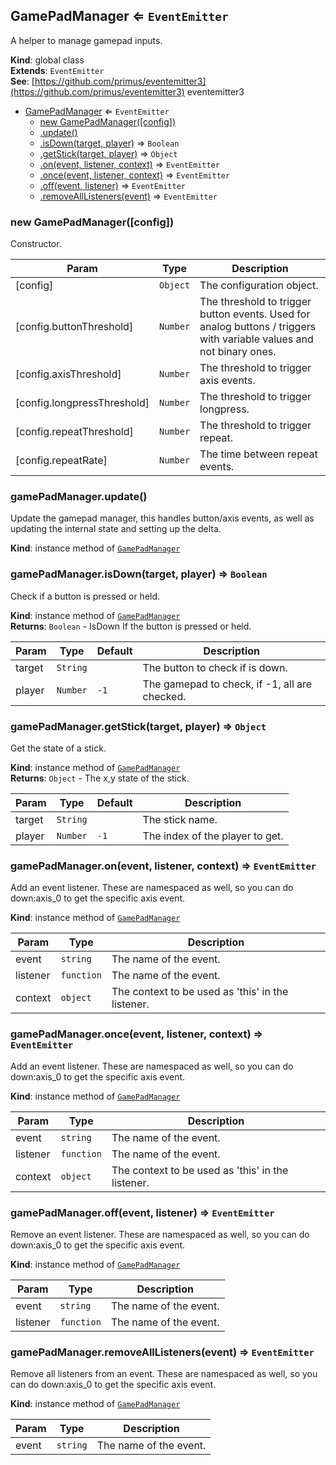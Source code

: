 <a name="GamePadManager"></a>

## GamePadManager ⇐ <code>EventEmitter</code>
A helper to manage gamepad inputs.

**Kind**: global class  
**Extends**: <code>EventEmitter</code>  
**See**: [https://github.com/primus/eventemitter3](https://github.com/primus/eventemitter3) eventemitter3  

* [GamePadManager](#GamePadManager) ⇐ <code>EventEmitter</code>
    * [new GamePadManager([config])](#new_GamePadManager_new)
    * [.update()](#GamePadManager+update)
    * [.isDown(target, player)](#GamePadManager+isDown) ⇒ <code>Boolean</code>
    * [.getStick(target, player)](#GamePadManager+getStick) ⇒ <code>Object</code>
    * [.on(event, listener, context)](#GamePadManager+on) ⇒ <code>EventEmitter</code>
    * [.once(event, listener, context)](#GamePadManager+once) ⇒ <code>EventEmitter</code>
    * [.off(event, listener)](#GamePadManager+off) ⇒ <code>EventEmitter</code>
    * [.removeAllListeners(event)](#GamePadManager+removeAllListeners) ⇒ <code>EventEmitter</code>

<a name="new_GamePadManager_new"></a>

### new GamePadManager([config])
Constructor.


| Param | Type | Description |
| --- | --- | --- |
| [config] | <code>Object</code> | The configuration object. |
| [config.buttonThreshold] | <code>Number</code> | The threshold to trigger button events. Used for analog buttons / triggers with variable values and not binary ones. |
| [config.axisThreshold] | <code>Number</code> | The threshold to trigger axis events. |
| [config.longpressThreshold] | <code>Number</code> | The threshold to trigger longpress. |
| [config.repeatThreshold] | <code>Number</code> | The threshold to trigger repeat. |
| [config.repeatRate] | <code>Number</code> | The time between repeat events. |

<a name="GamePadManager+update"></a>

### gamePadManager.update()
Update the gamepad manager, this handles button/axis events,
as well as updating the internal state and setting up the delta.

**Kind**: instance method of [<code>GamePadManager</code>](#GamePadManager)  
<a name="GamePadManager+isDown"></a>

### gamePadManager.isDown(target, player) ⇒ <code>Boolean</code>
Check if a button is pressed or held.

**Kind**: instance method of [<code>GamePadManager</code>](#GamePadManager)  
**Returns**: <code>Boolean</code> - IsDown If the button is pressed or held.  

| Param | Type | Default | Description |
| --- | --- | --- | --- |
| target | <code>String</code> |  | The button to check if is down. |
| player | <code>Number</code> | <code>-1</code> | The gamepad to check, if -1, all are checked. |

<a name="GamePadManager+getStick"></a>

### gamePadManager.getStick(target, player) ⇒ <code>Object</code>
Get the state of a stick.

**Kind**: instance method of [<code>GamePadManager</code>](#GamePadManager)  
**Returns**: <code>Object</code> - The x,y state of the stick.  

| Param | Type | Default | Description |
| --- | --- | --- | --- |
| target | <code>String</code> |  | The stick name. |
| player | <code>Number</code> | <code>-1</code> | The index of the player to get. |

<a name="GamePadManager+on"></a>

### gamePadManager.on(event, listener, context) ⇒ <code>EventEmitter</code>
Add an event listener.
These are namespaced as well, so you can do down:axis_0 to get the specific axis event.

**Kind**: instance method of [<code>GamePadManager</code>](#GamePadManager)  

| Param | Type | Description |
| --- | --- | --- |
| event | <code>string</code> | The name of the event. |
| listener | <code>function</code> | The name of the event. |
| context | <code>object</code> | The context to be used as 'this' in the listener. |

<a name="GamePadManager+once"></a>

### gamePadManager.once(event, listener, context) ⇒ <code>EventEmitter</code>
Add an event listener.
These are namespaced as well, so you can do down:axis_0 to get the specific axis event.

**Kind**: instance method of [<code>GamePadManager</code>](#GamePadManager)  

| Param | Type | Description |
| --- | --- | --- |
| event | <code>string</code> | The name of the event. |
| listener | <code>function</code> | The name of the event. |
| context | <code>object</code> | The context to be used as 'this' in the listener. |

<a name="GamePadManager+off"></a>

### gamePadManager.off(event, listener) ⇒ <code>EventEmitter</code>
Remove an event listener.
These are namespaced as well, so you can do down:axis_0 to get the specific axis event.

**Kind**: instance method of [<code>GamePadManager</code>](#GamePadManager)  

| Param | Type | Description |
| --- | --- | --- |
| event | <code>string</code> | The name of the event. |
| listener | <code>function</code> | The name of the event. |

<a name="GamePadManager+removeAllListeners"></a>

### gamePadManager.removeAllListeners(event) ⇒ <code>EventEmitter</code>
Remove all listeners from an event.
These are namespaced as well, so you can do down:axis_0 to get the specific axis event.

**Kind**: instance method of [<code>GamePadManager</code>](#GamePadManager)  

| Param | Type | Description |
| --- | --- | --- |
| event | <code>string</code> | The name of the event. |

